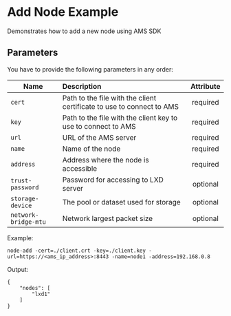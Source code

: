 Add Node Example
================

Demonstrates how to add a new node using AMS SDK

Parameters
-----

You have to provide the following parameters in any order:

| Name      | Description           | Attribute  |
| --------- |:--------------------  | :--------: |
| `cert`    | Path to the file with the client certificate to use to connect to AMS | required |
| `key`     | Path to the file with the client key to use to connect to AMS  | required |
| `url`     | URL of the AMS server                | required |
| `name`    | Name of the node                     | required |
| `address` | Address where the node is accessible | required |
| `trust-password` | Password for accessing to LXD server | optional |
| `storage-device` | The pool or dataset used for storage | optional |
| `network-bridge-mtu` | Network largest packet size      | optional |


Example:

    node-add -cert=./client.crt -key=./client.key -url=https://<ams_ip_address>:8443 -name=node1 -address=192.168.0.8

Output:

    {
		"nodes": [
			"lxd1"
		]
	}
